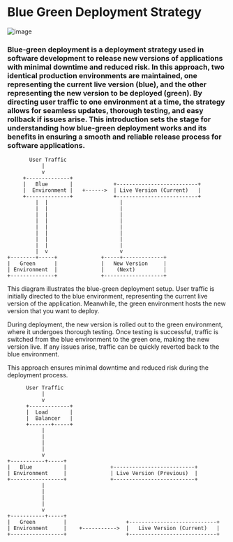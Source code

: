 # Blue Green Deployment Strategy
![image](https://github.com/Loki-1/Kubernetes/assets/134843197/56e33084-6fec-4c17-bc72-5166f4eddff7)

### Blue-green deployment is a deployment strategy used in software development to release new versions of applications with minimal downtime and reduced risk. In this approach, two identical production environments are maintained, one representing the current live version (blue), and the other representing the new version to be deployed (green). By directing user traffic to one environment at a time, the strategy allows for seamless updates, thorough testing, and easy rollback if issues arise. This introduction sets the stage for understanding how blue-green deployment works and its benefits in ensuring a smooth and reliable release process for software applications.

```
       User Traffic
           |
           v
     +--------------+
     |   Blue       |             +--------------------------+
     |  Environment |   +------>  | Live Version (Current)   |
     +--------------+             +--------------------------+
         |  |                       |
         |  |                       |
         |  |                       |
         |  |                       |
         |  |                       |
         |  |                       |
         |  |                       |
         |  |                       |
         |  v                       v
+--------+-----+              +-----+-------------+
|   Green      |              |   New Version     |
| Environment  |              |    (Next)         |
+--------------+              +-------------------+
```
This diagram illustrates the blue-green deployment setup. User traffic is initially directed to the blue environment, representing the current live version of the application. Meanwhile, the green environment hosts the new version that you want to deploy.

During deployment, the new version is rolled out to the green environment, where it undergoes thorough testing. Once testing is successful, traffic is switched from the blue environment to the green one, making the new version live. If any issues arise, traffic can be quickly reverted back to the blue environment.

This approach ensures minimal downtime and reduced risk during the deployment process.
```
      User Traffic
           |
           v
      +-------------+
      |  Load       |
      |  Balancer   |
      +-------+-----+
           |
           |
           |
           |
           v
+-----------+-----+
|   Blue          |              +--------------------------+
| Environment     |              | Live Version (Previous)  |
+-----------------+              +--------------------------+
           |
           |
           |
           |
           v
+-----------+-----+
|   Green         |                   +----------------------------+
| Environment     |    +----------->  |   Live Version (Current)   |
+-----------------+                   +----------------------------+
```

